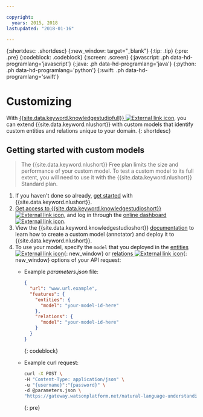 ```yaml
---

copyright:
  years: 2015, 2018
lastupdated: "2018-01-16"

---
```


{:shortdesc: .shortdesc}
{:new_window: target="_blank"}
{:tip: .tip}
{:pre: .pre}
{:codeblock: .codeblock}
{:screen: .screen}
{:javascript: .ph data-hd-programlang='javascript'}
{:java: .ph data-hd-programlang='java'}
{:python: .ph data-hd-programlang='python'}
{:swift: .ph data-hd-programlang='swift'}

# Customizing

With [{{site.data.keyword.knowledgestudiofull}} ![External link icon](../../icons/launch-glyph.svg "External link icon")](https://ibm.biz/watsonknowledgestudio), you can
extend {{site.data.keyword.nlushort}} with custom models that identify custom
entities and relations unique to your domain.
{: shortdesc}

## Getting started with custom models

> The {{site.data.keyword.nlushort}} Free plan limits the size and performance of your custom model. To test a custom model to its full extent, you will need to use it with the {{site.data.keyword.nlushort}} Standard plan.

1. If you haven't done so already, [get started](/docs/services/natural-language-understanding/getting-started.html) with {{site.data.keyword.nlushort}}.
1. [Get access to {{site.data.keyword.knowledgestudioshort}} ![External link icon](../../icons/launch-glyph.svg "External link icon")](https://www.ibm.com/us-en/marketplace/supervised-machine-learning/purchase#product-header-top), and log in through the [online dashboard ![External link icon](../../icons/launch-glyph.svg "External link icon")](https://gateway.watsonplatform.net/knowledge-studio/ui/dashboard/).
1. View the {{site.data.keyword.knowledgestudioshort}} [documentation](/docs/services/knowledge-studio/index.html) to learn how to create a custom model (annotator) and deploy it to {{site.data.keyword.nlushort}}.
1. To use your model, specify the `model` that you deployed in the
[entities ![External link icon](../../icons/launch-glyph.svg "External link icon")](https://www.ibm.com/watson/developercloud/natural-language-understanding/api/v1/#entities){: new_window} or
[relations ![External link icon](../../icons/launch-glyph.svg "External link icon")](https://www.ibm.com/watson/developercloud/natural-language-understanding/api/v1/#relations){: new_window} options of your API request:
    - Example *parameters.json* file:

        ```json
        {
          "url": "www.url.example",
          "features": {
            "entities": {
              "model": "your-model-id-here"
            },
            "relations": {
              "model": "your-model-id-here"
            }
          }
        }
        ```
        {: codeblock}
    
    - Example curl request:

        ```bash
        curl -X POST \
        -H "Content-Type: application/json" \
        -u "{username}":"{password}" \
        -d @parameters.json \
        "https://gateway.watsonplatform.net/natural-language-understanding/api/v1/analyze?version=2017-02-27"
        ```
        {: pre}

